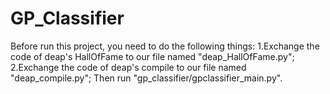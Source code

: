 # GP_Classifier
Before run this project, you need to do the following things:
  1.Exchange the code of deap's HallOfFame to our file named "deap_HallOfFame.py";
  2.Exchange the code of deap's compile to our file named "deap_compile.py";
Then run "gp_classifier/gpclassifier_main.py".
